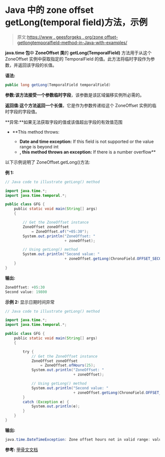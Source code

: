 # Java 中的 zone offset getLong(temporal field)方法，示例

> 原文:[https://www . geesforgeks . org/zone offset-getlongtemporalfield-method-in-Java-with-examples/](https://www.geeksforgeeks.org/zoneoffset-getlongtemporalfield-method-in-java-with-examples/)

**java.time 包**中 **ZoneOffset 类**的 **getLong(TemporalField)** 方法用于从这个 ZoneOffset 实例中获取指定的 TemporalField 的值。此方法将临时字段作为参数，并返回该字段的长值。

**语法:**

```java
public long getLong(TemporalField temporalField)

```

**参数:**该方法接受一个参数**临时字段**，该参数是该区域偏移实例所必需的。

**返回值:**这个方法返回一个**长值**，它是作为参数传递给这个 ZoneOffset 实例的临时字段的字段值。

**异常:**如果无法获取字段的值或该值超出字段的有效值范围

*   **This method throws:

    *   **Date and time exception:** If this field is not supported or the value range is beyond int
    *   **, this method throws an exception:** If there is a number overflow** 

以下示例说明了 ZoneOffset.getLong()方法:

**例 1:**

```java
// Java code to illustrate getLong() method

import java.time.*;
import java.time.temporal.*;

public class GFG {
    public static void main(String[] args)
    {

        // Get the ZoneOffset instance
        ZoneOffset zoneOffset
            = ZoneOffset.of("+05:30");
        System.out.println("ZoneOffset: "
                           + zoneOffset);

        // Using getLong() method
        System.out.println("Second value: "
                           + zoneOffset.getLong(ChronoField.OFFSET_SECONDS));
    }
}
```

**输出:**

```java
ZoneOffset: +05:30
Second value: 19800

```

**示例 2:** 显示日期时间异常

```java
// Java code to illustrate getLong() method

import java.time.*;
import java.time.temporal.*;

public class GFG {
    public static void main(String[] args)
    {

        try {
            // Get the ZoneOffset instance
            ZoneOffset zoneOffset
                = ZoneOffset.ofHours(25);
            System.out.println("ZoneOffset: "
                               + zoneOffset);

            // Using getLong() method
            System.out.println("Second value: "
                               + zoneOffset.getLong(ChronoField.OFFSET_SECONDS));
        }
        catch (Exception e) {
            System.out.println(e);
        }
    }
}
```

**输出:**

```java
java.time.DateTimeException: Zone offset hours not in valid range: value 25 is not in the range -18 to 18

```

**参考:** [甲骨文文档](https://docs.oracle.com/javase/9/docs/api/java/time/ZoneOffset.html#getLong-java.time.temporal.TemporalField-)